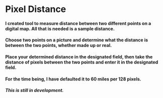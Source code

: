 # Pixel Distance


#### I created tool to measure distance between two different points on a digital map.  All that is needed is a sample distance.

#### Choose two points on a picture and determine what the distance is between the two points, whether made up or real.

#### Place your determined distance in the designated field, then take the distance of pixels between the two points and enter it in the designated field.

#### For the time being, I have defaulted it to 60 miles per 128 pixels.

##### This is still in development.